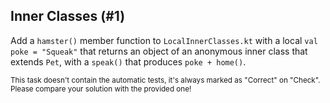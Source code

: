 ## Inner Classes (#1)

Add a `hamster()` member function to `LocalInnerClasses.kt` with a local `val
poke = "Squeak"` that returns an object of an anonymous inner class that
extends `Pet`, with a `speak()` that produces `poke + home()`.

<sub> This task doesn't contain the automatic tests,
it's always marked as "Correct" on "Check".
Please compare your solution with the provided one! </sub>